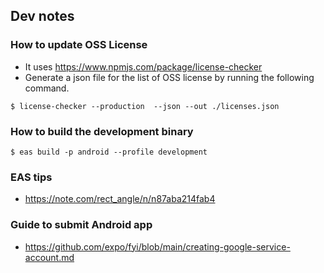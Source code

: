 ## Dev notes

### How to update OSS License

- It uses https://www.npmjs.com/package/license-checker
- Generate a json file for the list of OSS license by running the following command.

```
$ license-checker --production  --json --out ./licenses.json
```

### How to build the development binary

```
$ eas build -p android --profile development
```

### EAS tips

- https://note.com/rect_angle/n/n87aba214fab4

### Guide to submit Android app

- https://github.com/expo/fyi/blob/main/creating-google-service-account.md
